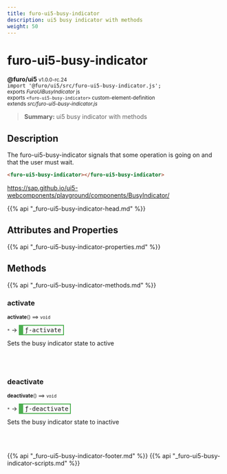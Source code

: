 ```yaml
---
title: furo-ui5-busy-indicator
description: ui5 busy indicator with methods
weight: 50
---
```


# furo-ui5-busy-indicator
**@furo/ui5** <small>v1.0.0-rc.24</small>
<br>`import '@furo/ui5/src/furo-ui5-busy-indicator.js';`<small>
<br>exports *FuroUiBusyIndicator* js
<br>exports `<furo-ui5-busy-indicator>` custom-element-definition
<br>extends *src/furo-ui5-busy-indicator.js*</small>

> **Summary:** ui5 busy indicator with methods

## Description

The furo-ui5-busy-indicator signals that some operation is going on and that the user must wait.

```html
<furo-ui5-busy-indicator></furo-ui5-busy-indicator>
```

https://sap.github.io/ui5-webcomponents/playground/components/BusyIndicator/

{{% api "_furo-ui5-busy-indicator-head.md" %}}

## Attributes and Properties
{{% api "_furo-ui5-busy-indicator-properties.md" %}}





## Methods
{{% api "_furo-ui5-busy-indicator-methods.md" %}}


### **activate**
<small>**activate**() ⟹ `void`</small>

<small>`*`</small> →
<span  style="border-width:2px 2px 2px 10px; border-style: solid;border-color:  rgb(76, 175, 80);font-family:monospace; padding:2px 4px;">ƒ-activate</span>

Sets the busy indicator state to active

<br><br>

### **deactivate**
<small>**deactivate**() ⟹ `void`</small>

<small>`*`</small> →
<span  style="border-width:2px 2px 2px 10px; border-style: solid;border-color:  rgb(76, 175, 80);font-family:monospace; padding:2px 4px;">ƒ-deactivate</span>

Sets the busy indicator state to inactive

<br><br>




{{% api "_furo-ui5-busy-indicator-footer.md" %}}
{{% api "_furo-ui5-busy-indicator-scripts.md" %}}
